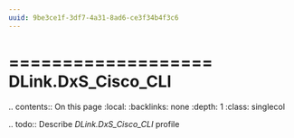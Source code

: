 ```yaml
---
uuid: 9be3ce1f-3df7-4a31-8ad6-ce3f34b4f3c6
---
```



===================
DLink.DxS_Cisco_CLI
===================

.. contents:: On this page
    :local:
    :backlinks: none
    :depth: 1
    :class: singlecol

.. todo::
    Describe *DLink.DxS_Cisco_CLI* profile

